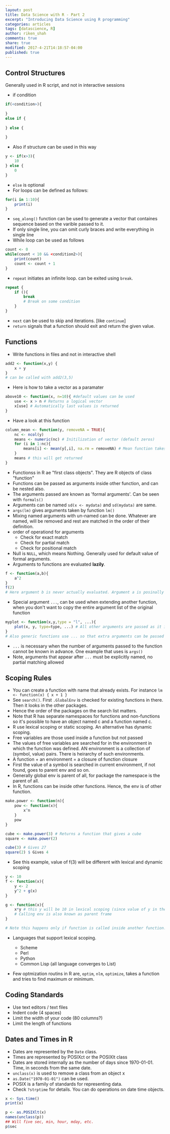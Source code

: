 ```yaml
---
layout: post
title: Data Science with R - Part 2
excerpt: "Introducing Data Science using R programming"
categories: articles
tags: [datascience, R]
author: riken_shah
comments: true
share: true
modified: 2017-4-21T14:18:57-04:00
published: true
---
```


## Control Structures
Generally used in R script, and not in interactive sessions

- if condition

```R
if(<condition>){
	
}
else if {
	
} else {
	
}
```

- Also if structure can be used in this way

```R
y <- if(x>3){
	10
} else {
	0
}
```

- `else` is optional
- For loops can be defined as follows:

```R
for(i in 1:10){
	print(i)
}
```

- `seq_along()` function can be used to generate a vector that containes sequence based on the varible passed to it.
- If only single line, you can omit curly braces and write everything in single line
- While loop can be used as follows

```R
count <- 0
while(count < 10 && <condition2>){
	print(count)
	count <- count + 1
}
```

- `repeat` initiates an infinite loop. can be exited using `break`.

```R 
repeat {
	if (){
		break
		# Break on some condition
	}
}
```

- `next` can be used to skip and iterations. [like `continue`]
- `return` signals that a function should exit and return the given value.

## Functions
- Write functions in files and not in interactive shell

```R
add2 <- function(x,y) {
	x + y
}
# can be called with add2(3,5)
```

- Here is how to take a vector as a paramater

```R
above10 <- function(x, n=10){ #default values can be used
	use <- x > n # Returns a logical vector
	x[use] # Automatically last values is returned
}
```

- Have a look at this function

```R
column_mean <- function(y, removeNA = TRUE){
	nc <- ncol(y)
	means <- numeric(nc) # Initilization of vector (default zeros)
	for (i in 1:nc){
		means[i] <- mean(y[,i], na.rm = removeNA) # Mean function takes na.rm arg
	}
	means # this will get returned
}
```

- Functionss in R ae "first class objects". They are R objects of class "function"
- Functions can be passed as arguments inside other function, and can be nested also.
- The arguments passed are known as 'formal arguments'. Can be seen with `formals()`
- Arguments can be named `sd(x <- mydata)` and `sd(mydata)` are same.
- `args(lm)` gives arguments taken by function `lm()`
- Mixing named arguments with un-named can be done. Whatever are named, will be removed and rest are matched in the order of their definition.
- order of operationd for arguments
	- Check for exact match
	- Check for partial match
	- Check for positional match
- Null is `NULL`, which means Nothing. Generally used for default value of formal arguments.
- Arguments to functions are evaluated **lazily**.

```R
f <- function(a,b){
	a^2
}
f(2)
# Here argument b is never actually evaluated. Argument a is posinally matched and hence function will work.
```

- Special argument `...`, can be used when extending another function, when you don't want to copy the entire argument list of the original function

```R
myplot <- function(x,y,type = "l", ...){
	plot(x, y, type=type, ...) # All other arguments are passed as it is
}
# Also generic functions use ... so that extra arguments can be passed to methods.
```

- `...` is necessary when the number of arguments passed to the function cannot be known in advance. One example that uses is `args()`
- Note, arguments that appear after `...` must be explicitly named, no partial matching allowed

## Scoping Rules
- You can create a function with name that already exists. For instance `lm <- function(x) { x + 1 }`
- See `search()`. First `.GlobalEnv` is checked for existing functions in there. Then it looks in the other packages.
- Hence the order of the packages on the search list matters. 
- Note that R has separate namespaces for functions and non-functions so it's possible to have an object named c and a function named c.
- R use lexical scoping or static scoping. An alternative has dynamic scoping. 
- Free variables are those used inside a function but not passed
- The values of free variables are searched for in the environment in which the function was defined. AN environment is a collection of (symbol, value) pairs. There is heirarchy of such environments.
- A function + an environment = a closure of function closure
- First the value of a symbol is searched in current environment, if not found, goes to parent env and so on.
- Generally global env is parent of all, for package the namespace is the parent of all.
- In R, functions can be inside other functions. Hence, the env is of other function.

```R
make.power <- function(n){
	pow <- function(x){
		x^n
	}
	pow
}

cube <- make.power(3) # Returns a function that gives a cube
square <- make.power(2)

cube(3) # Gives 27
square(2) $ Gives 4
```

- See this example, value of f(3) will be different with lexical and dynamic scoping

```R
y <- 10
f <- function(x){
	y <- 2
	y^2 + g(x)
}

g <- function(x){
	x*y # this y will be 10 in lexical scoping (since value of y in the env in which g is defined is seen, but in dynamic scoping value of y will be 2 since the value in the 'calling env' is so.
	# Calling env is also known as parent frame
}

# Note this happens only if function is called inside another function. If everything is defined and called globally, then it behaves like dynamic scoping. It looks like so. 
```

- Languages that support lexical scoping.
	- Scheme
	- Perl
	- Python
	- Common Lisp  (all language converges to List)

- Few optmization routins in R are, `optim`, `nlm`, `optimize`, takes a function and tries to find maximum or minimum. 

## Coding Standards

- Use text editors / text files
- Indent code (4 spaces)
- Limit the width of your code (80 columns?)
- Limit the length of functions

## Dates and Times in R

- Dates are represented by the `Date` class.
- Times are represented by POSIXct or the POSIXlt class
- Dates are stored internally as the number of days since 1970-01-01. Time, in seconds from the same date.
- `unclass(x)` is used to remove a class from an object x
- `as.Date("1970-01-01")` can be used.
- POSIX is a family of standards for representing data. 
- Check `?strptime` for details. You can do operations on date time objects.

```R
x <- Sys.time()
print(x)

p <- as.POSIXlt(x)
names(unclass(p))
## Will five sec, min, hour, mday, etc.
p$sec
```
